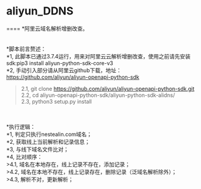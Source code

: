 # aliyun_DDNS<br>
====
*阿里云域名解析增删改查。<br>
<br>
<br>
*脚本前言赘述：<br>
*1, 此脚本已通过3.7.4运行，用来对阿里云云解析增删改查，使用之前请先安装sdk:pip3 install aliyun-python-sdk-core-v3<br>
*2, 手动引入部分请从阿里云github下载，地址：https://github.com/aliyun/aliyun-openapi-python-sdk<br>
>2.1, git clone https://github.com/aliyun/aliyun-openapi-python-sdk.git<br>
>2.2, cd aliyun-openapi-python-sdk/aliyun-python-sdk-alidns/<br>
>2.3, python3 setup.py install<br>
<br>
<br>
*执行逻辑：<br>
*1, 判定只执行nestealin.com域名；<br>
*2, 获取线上当前解析和记录信息；<br>
*3, 与线下域名文件比对；<br>
*4, 比对顺序：<br>
>4.1, 域名在本地存在，线上记录不存在，添加记录；<br>
>4.2, 域名在本地不存在，线上记录存在，删除记录（泛域名解析除外）；<br>
>4.3, 解析不对，更新解析；<br>
